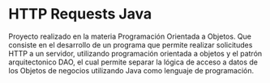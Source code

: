 # HTTP Requests Java
Proyecto realizado en la materia Programación Orientada a Objetos. Que consiste en el desarrollo de un programa que permite realizar solicitudes HTTP a un servidor, utilizando programación orientada a objetos y el patrón arquitectonico DAO, el cual permite separar la lógica de acceso a datos de los Objetos de negocios utilizando Java como lenguaje de programación.
